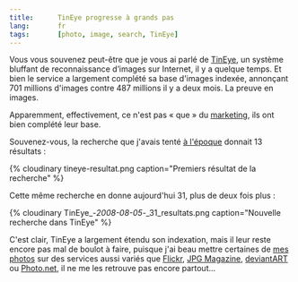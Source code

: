 ```yaml
---
title:      TinEye progresse à grands pas
lang:       fr
tags:       [photo, image, search, TinEye]
---
```


Vous vous souvenez peut-être que je vous ai parlé de [TinEye](/2008/06/tineye-un-systeme-bluffant-de-reconnaissance-d-images-sur-internet.html), un système bluffant de reconnaissance d’images sur Internet, il y a quelque temps. Et bien le service a largement complété sa base d'images indexée, annonçant 701 millions d'images contre 487 millions il y a deux mois. La preuve en images.


Apparemment, effectivement, ce n'est pas « que » du [marketing](http://www.marketing-planet.com/), ils ont bien complété leur base.

Souvenez-vous, la recherche que j'avais tenté [à l'époque](/2008/06/tineye-un-systeme-bluffant-de-reconnaissance-d-images-sur-internet.html) donnait 13 résultats :

{% cloudinary tineye-resultat.png caption="Premiers résultat de la recherche" %}


Cette même recherche en donne aujourd'hui 31, plus de deux fois plus :

{% cloudinary TinEye_-_2008-08-05_-_31_resultats.png caption="Nouvelle recherche dans TinEye" %}


C'est clair, TinEye a largement étendu son indexation, mais il leur reste encore pas mal de boulot à faire, puisque j'ai beau mettre certaines de [mes photos](rub61) sur des services aussi variés que [Flickr](http://www.flickr.com/photos/nicolas-hoizey/), [JPG Magazine](http://www.jpgmag.com/people/nhoizey), [deviantART](http://nhoizey.deviantart.com/) ou [Photo.net](http://photo.net/photos/nicolas-hoizey), il ne me les retrouve pas encore partout...
